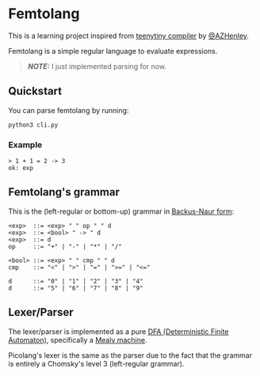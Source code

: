 # Femtolang

This is a learning project inspired from [teenytiny compiler](https://austinhenley.com/blog/teenytinycompiler1.html) by [@AZHenley](https://github.com/AZHenley).

Femtolang is a simple regular language to evaluate expressions. 

> **_NOTE:_** I just implemented parsing for now.

## Quickstart
You can parse femtolang by running:

```
python3 cli.py
```

### Example

```
> 1 + 1 = 2 -> 3
ok: exp
```

## Femtolang's grammar

This is the (left-regular or bottom-up) grammar in [Backus-Naur form](https://en.wikipedia.org/wiki/Backus%E2%80%93Naur_form):

```bnf
<exp>  ::= <exp> " " op " " d
<exp>  ::= <bool> " -> " d
<exp>  ::= d
op     ::= "+" | "-" | "*" | "/"

<bool> ::= <exp> " " cmp " " d
cmp    ::= "<" | ">" | "=" | ">=" | "<="

d      ::= "0" | "1" | "2" | "3" | "4"
d      ::= "5" | "6" | "7" | "8" | "9"
```

## Lexer/Parser

The lexer/parser is implemented as a pure [DFA (Deterministic Finite Automaton)](https://en.wikipedia.org/wiki/Deterministic_finite_automaton), specifically a [Mealy machine](https://en.wikipedia.org/wiki/Mealy_machine).

Picolang's lexer is the same as the parser due to the fact that the grammar is entirely a Chomsky's level 3 (left-regular grammar).

